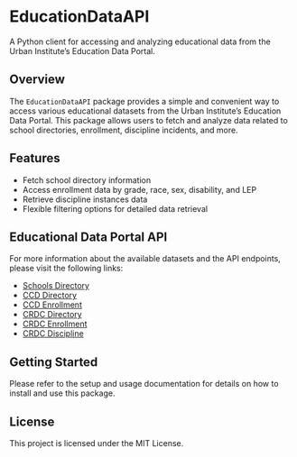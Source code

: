 # EducationDataAPI

A Python client for accessing and analyzing educational data from the Urban Institute’s Education Data Portal.

## Overview

The `EducationDataAPI` package provides a simple and convenient way to access various educational datasets from the Urban Institute’s Education Data Portal. This package allows users to fetch and analyze data related to school directories, enrollment, discipline incidents, and more.

## Features

- Fetch school directory information
- Access enrollment data by grade, race, sex, disability, and LEP
- Retrieve discipline instances data
- Flexible filtering options for detailed data retrieval

## Educational Data Portal API

For more information about the available datasets and the API endpoints, please visit the following links:

- [Schools Directory](https://educationdata.urban.org/documentation/schools.html#overview)
- [CCD Directory](https://educationdata.urban.org/documentation/schools.html#ccd_directory)
- [CCD Enrollment](https://educationdata.urban.org/documentation/schools.html#ccd-enrollment-by-grade)
- [CRDC Directory](https://educationdata.urban.org/documentation/schools.html#crdc-directory)
- [CRDC Enrollment](https://educationdata.urban.org/documentation/schools.html#crdc-enrollment)
- [CRDC Discipline](https://educationdata.urban.org/documentation/schools.html#crdc-discipline)

## Getting Started

Please refer to the setup and usage documentation for details on how to install and use this package.

## License

This project is licensed under the MIT License.

